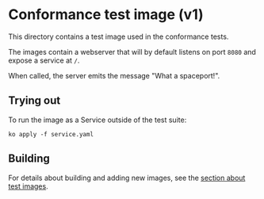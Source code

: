 # Conformance test image (v1)

This directory contains a test image used in the conformance tests.

The images contain a webserver that will by default listens on port `8080` and
expose a service at `/`.

When called, the server emits the message "What a spaceport!".

## Trying out

To run the image as a Service outside of the test suite:

`ko apply -f service.yaml`

## Building

For details about building and adding new images, see the
[section about test images](/test/README.md#test-images).
